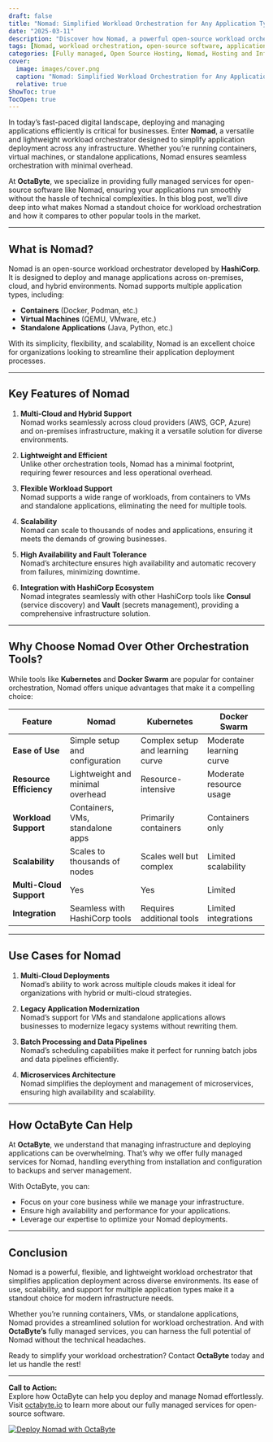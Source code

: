 ```yaml
---
draft: false
title: "Nomad: Simplified Workload Orchestration for Any Application Type"
date: "2025-03-11"
description: "Discover how Nomad, a powerful open-source workload orchestrator, simplifies application deployment and management across diverse environments. Learn why Nomad is the ideal choice for modern infrastructure and how it compares to other orchestration tools like Kubernetes and Docker Swarm."
tags: [Nomad, workload orchestration, open-source software, application deployment, container orchestration, Kubernetes vs Nomad, Docker Swarm vs Nomad, infrastructure management, DevOps tools, OctaByte managed services]
categories: [Fully managed, Open Source Hosting, Nomad, Hosting and Infrastructure, Containers]
cover:
  image: images/cover.png
  caption: "Nomad: Simplified Workload Orchestration for Any Application Type"
  relative: true
ShowToc: true
TocOpen: true
---
```



In today’s fast-paced digital landscape, deploying and managing applications efficiently is critical for businesses. Enter **Nomad**, a versatile and lightweight workload orchestrator designed to simplify application deployment across any infrastructure. Whether you’re running containers, virtual machines, or standalone applications, Nomad ensures seamless orchestration with minimal overhead.  

At **OctaByte**, we specialize in providing fully managed services for open-source software like Nomad, ensuring your applications run smoothly without the hassle of technical complexities. In this blog post, we’ll dive deep into what makes Nomad a standout choice for workload orchestration and how it compares to other popular tools in the market.  

---

## What is Nomad?  

Nomad is an open-source workload orchestrator developed by **HashiCorp**. It is designed to deploy and manage applications across on-premises, cloud, and hybrid environments. Nomad supports multiple application types, including:  
- **Containers** (Docker, Podman, etc.)  
- **Virtual Machines** (QEMU, VMware, etc.)  
- **Standalone Applications** (Java, Python, etc.)  

With its simplicity, flexibility, and scalability, Nomad is an excellent choice for organizations looking to streamline their application deployment processes.  

---

## Key Features of Nomad  

1. **Multi-Cloud and Hybrid Support**  
   Nomad works seamlessly across cloud providers (AWS, GCP, Azure) and on-premises infrastructure, making it a versatile solution for diverse environments.  

2. **Lightweight and Efficient**  
   Unlike other orchestration tools, Nomad has a minimal footprint, requiring fewer resources and less operational overhead.  

3. **Flexible Workload Support**  
   Nomad supports a wide range of workloads, from containers to VMs and standalone applications, eliminating the need for multiple tools.  

4. **Scalability**  
   Nomad can scale to thousands of nodes and applications, ensuring it meets the demands of growing businesses.  

5. **High Availability and Fault Tolerance**  
   Nomad’s architecture ensures high availability and automatic recovery from failures, minimizing downtime.  

6. **Integration with HashiCorp Ecosystem**  
   Nomad integrates seamlessly with other HashiCorp tools like **Consul** (service discovery) and **Vault** (secrets management), providing a comprehensive infrastructure solution.  

---

## Why Choose Nomad Over Other Orchestration Tools?  

While tools like **Kubernetes** and **Docker Swarm** are popular for container orchestration, Nomad offers unique advantages that make it a compelling choice:  

| Feature                | Nomad                          | Kubernetes                  | Docker Swarm               |  
|------------------------|--------------------------------|-----------------------------|----------------------------|  
| **Ease of Use**        | Simple setup and configuration | Complex setup and learning curve | Moderate learning curve    |  
| **Resource Efficiency**| Lightweight and minimal overhead| Resource-intensive          | Moderate resource usage    |  
| **Workload Support**   | Containers, VMs, standalone apps| Primarily containers        | Containers only            |  
| **Scalability**        | Scales to thousands of nodes   | Scales well but complex     | Limited scalability        |  
| **Multi-Cloud Support**| Yes                            | Yes                         | Limited                    |  
| **Integration**        | Seamless with HashiCorp tools  | Requires additional tools   | Limited integrations       |  

---

## Use Cases for Nomad  

1. **Multi-Cloud Deployments**  
   Nomad’s ability to work across multiple clouds makes it ideal for organizations with hybrid or multi-cloud strategies.  

2. **Legacy Application Modernization**  
   Nomad’s support for VMs and standalone applications allows businesses to modernize legacy systems without rewriting them.  

3. **Batch Processing and Data Pipelines**  
   Nomad’s scheduling capabilities make it perfect for running batch jobs and data pipelines efficiently.  

4. **Microservices Architecture**  
   Nomad simplifies the deployment and management of microservices, ensuring high availability and scalability.  

---

## How OctaByte Can Help  

At **OctaByte**, we understand that managing infrastructure and deploying applications can be overwhelming. That’s why we offer fully managed services for Nomad, handling everything from installation and configuration to backups and server management.  

With OctaByte, you can:  
- Focus on your core business while we manage your infrastructure.  
- Ensure high availability and performance for your applications.  
- Leverage our expertise to optimize your Nomad deployments.  

---

## Conclusion  

Nomad is a powerful, flexible, and lightweight workload orchestrator that simplifies application deployment across diverse environments. Its ease of use, scalability, and support for multiple application types make it a standout choice for modern infrastructure needs.  

Whether you’re running containers, VMs, or standalone applications, Nomad provides a streamlined solution for workload orchestration. And with **OctaByte’s** fully managed services, you can harness the full potential of Nomad without the technical headaches.  

Ready to simplify your workload orchestration? Contact **OctaByte** today and let us handle the rest!  

--- 

**Call to Action:**  
Explore how OctaByte can help you deploy and manage Nomad effortlessly. Visit [octabyte.io](https://octabyte.io) to learn more about our fully managed services for open-source software.

[![Deploy Nomad with OctaByte](/images/deploy-on-octabyte.png)](https://octabyte.io/fully-managed-open-source-services/hosting-and-infrastructure/containers/nomad)